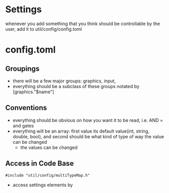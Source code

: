 # Settings
whenever you add something that you think should be controllable by the user, add it to util/config/config.toml

# config.toml
## Groupings
 - there will be a few major groups: graphics, input, 
 - everything should be a subclass of these groups notated by [graphics."$name"]

## Conventions
 - everything should be obvious on how you want it to be read, i.e. AND = and gates
 - everything will be an array: first value its default value(int, string, double, bool), and second should be what kind of type of way the value can be changed
   - the values can be changed 

## Access in Code Base
`
#include "util/config/multiTypeMap.h"
`
 - access settings elements by

